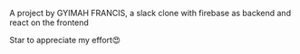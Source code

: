 A project by GYIMAH FRANCIS, a slack clone with firebase as backend and react on the frontend

Star to appreciate my effort😍
